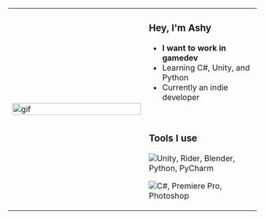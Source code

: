 <table>
  <tr>
    <td width="55%">
      <img src="https://media1.giphy.com/media/v1.Y2lkPTc5MGI3NjExeGJodWd0N3lwN3d3aTRqeTkwYmJlN2tydHR3YTFuazQ2d2M2YnQ5ZyZlcD12MV9pbnRlcm5hbF9naWZfYnlfaWQmY3Q9Zw/MM8qStHULShwknE32J/giphy.gif" alt="gif" width="100%">
    </td>
    <td width="100%">
      <h3>Hey, I'm Ashy</h3>
      <ul>
        <li><strong>I want to work in gamedev</strong></li>
        <li>Learning C#, Unity, and Python</li>
        <li>Currently an indie developer</li>
      </ul>
      </br>
      <h3>Tools I use</h3>
      <img src="https://skillicons.dev/icons?i=unity,vscode,blender,python,pycharm" alt="Unity, Rider, Blender, Python, PyCharm">
      <p><img src="https://skillicons.dev/icons?i=aoaoao,cs,pr,ps" alt="C#, Premiere Pro, Photoshop"></p>
    </td>
  </tr>
</table>

